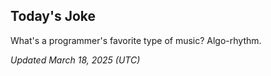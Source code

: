 ## Today's Joke
What's a programmer's favorite type of music? Algo-rhythm.

*Updated March 18, 2025 (UTC)*
